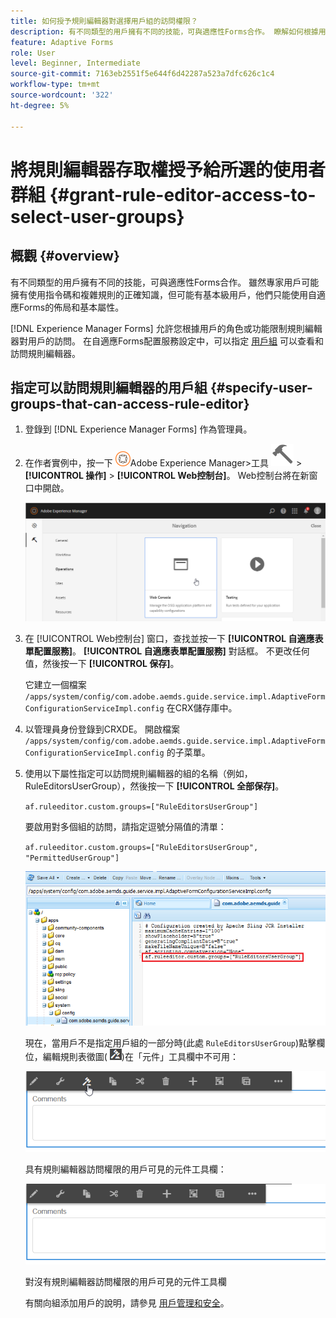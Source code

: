 ```yaml
---
title: 如何授予規則編輯器對選擇用戶組的訪問權限？
description: 有不同類型的用戶擁有不同的技能，可與適應性Forms合作。 瞭解如何根據用戶的角色或功能限制規則編輯器對用戶的訪問。
feature: Adaptive Forms
role: User
level: Beginner, Intermediate
source-git-commit: 7163eb2551f5e644f6d42287a523a7dfc626c1c4
workflow-type: tm+mt
source-wordcount: '322'
ht-degree: 5%

---
```



# 將規則編輯器存取權授予給所選的使用者群組 {#grant-rule-editor-access-to-select-user-groups}

## 概觀 {#overview}

有不同類型的用戶擁有不同的技能，可與適應性Forms合作。 雖然專家用戶可能擁有使用指令碼和複雜規則的正確知識，但可能有基本級用戶，他們只能使用自適應Forms的佈局和基本屬性。

[!DNL Experience Manager Forms] 允許您根據用戶的角色或功能限制規則編輯器對用戶的訪問。 在自適應Forms配置服務設定中，可以指定 [用戶組](forms-groups-privileges-tasks.md) 可以查看和訪問規則編輯器。

## 指定可以訪問規則編輯器的用戶組 {#specify-user-groups-that-can-access-rule-editor}

1. 登錄到 [!DNL Experience Manager Forms] 作為管理員。
1. 在作者實例中，按一下 ![Adobe Experience Manager](assets/adobeexperiencemanager.png)Adobe Experience Manager>工具 ![錘](assets/hammer-icon.svg) > **[!UICONTROL 操作]** > **[!UICONTROL Web控制台]**。 Web控制台將在新窗口中開啟。

   ![1-2](assets/1-2.png)

1. 在 [!UICONTROL Web控制台] 窗口，查找並按一下 **[!UICONTROL 自適應表單配置服務]**。 **[!UICONTROL 自適應表單配置服務]** 對話框。 不更改任何值，然後按一下 **[!UICONTROL 保存]**。

   它建立一個檔案 `/apps/system/config/com.adobe.aemds.guide.service.impl.AdaptiveFormConfigurationServiceImpl.config` 在CRX儲存庫中。

1. 以管理員身份登錄到CRXDE。 開啟檔案 `/apps/system/config/com.adobe.aemds.guide.service.impl.AdaptiveFormConfigurationServiceImpl.config` 的子菜單。
1. 使用以下屬性指定可以訪問規則編輯器的組的名稱（例如，RuleEditorsUserGroup），然後按一下 **[!UICONTROL 全部保存]**。

   `af.ruleeditor.custom.groups=["RuleEditorsUserGroup"]`

   要啟用對多個組的訪問，請指定逗號分隔值的清單：

   `af.ruleeditor.custom.groups=["RuleEditorsUserGroup", "PermittedUserGroup"]`

   ![建立使用者](assets/create_user_new.png)

   現在，當用戶不是指定用戶組的一部分時(此處    `RuleEditorsUserGroup`)點擊欄位，編輯規則表徵圖( ![編輯規則1](assets/edit-rules1.png))在「元件」工具欄中不可用：

   ![元件儲存器](assets/componentstoolbarwithre.png)

   具有規則編輯器訪問權限的用戶可見的元件工具欄：

   ![構件](assets/componentstoolbarwithoutre.png)

   對沒有規則編輯器訪問權限的用戶可見的元件工具欄

   有關向組添加用戶的說明，請參見 [用戶管理和安全](https://experienceleague.adobe.com/docs/experience-manager-65/administering/security/security.html)。

